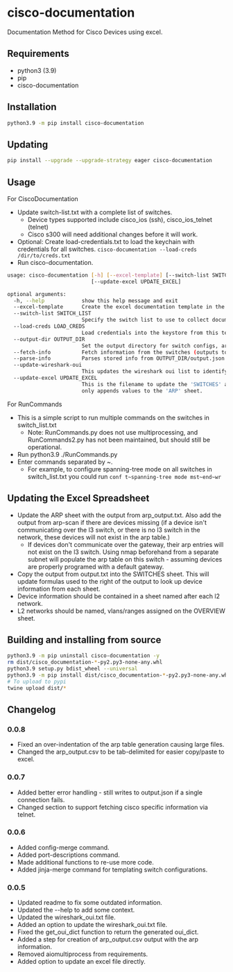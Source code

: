 # cisco-documentation

Documentation Method for Cisco Devices using excel.

## Requirements

- python3 (3.9)
- pip
- cisco-documentation

## Installation

```bash
python3.9 -m pip install cisco-documentation
```

## Updating

```bash
pip install --upgrade --upgrade-strategy eager cisco-documentation
```

## Usage

For CiscoDocumentation

- Update switch-list.txt with a complete list of switches.
  - Device types supported include cisco_ios (ssh), cisco_ios_telnet (telnet)
  - Cisco s300 will need additional changes before it will work.
- Optional: Create load-credentials.txt to load the keychain with credentials for all switches. `cisco-documentation --load-creds /dir/to/creds.txt`
- Run cisco-documentation.
```bash
usage: cisco-documentation [-h] [--excel-template] [--switch-list SWITCH_LIST] [--load-creds LOAD_CREDS] [--output-dir OUTPUT_DIR] [--fetch-info] [--parse-info] [--update-wireshark-oui]
                           [--update-excel UPDATE_EXCEL]

optional arguments:
  -h, --help            show this help message and exit
  --excel-template      Create the excel documentation template in the cwd.
  --switch-list SWITCH_LIST
                        Specify the switch list to use to collect documentation.
  --load-creds LOAD_CREDS
                        Load credentials into the keystore from this text document. (switch-ip,username,password)
  --output-dir OUTPUT_DIR
                        Set the output directory for switch configs, arp table output, etc.
  --fetch-info          Fetch information from the switches (outputs to OUTPUT_DIR/output.json)
  --parse-info          Parses stored info from OUTPUT_DIR/output.json and outputs OUTPUT_DIR/output.csv
  --update-wireshark-oui
                        This updates the wireshark oui list to identify vendors based on the device mac address.
  --update-excel UPDATE_EXCEL
                        This is the filename to update the 'SWITCHES' and 'ARP' sheets of the specified workbook automatically. This perminently erases the current 'SWITCHES' worksheet. This
                        only appends values to the 'ARP' sheet.

```

For RunCommands

- This is a simple script to run multiple commands on the switches in switch_list.txt
  - Note: RunCommands.py does not use multiprocessing, and RunCommands2.py has not been maintained, but should still be operational.
- Run python3.9 ./RunCommands.py
- Enter commands separated by ~.
  - For example, to configure spanning-tree mode on all switches in switch_list.txt you could run `conf t~spanning-tree mode mst~end~wr`
    
## Updating the Excel Spreadsheet

- Update the ARP sheet with the output from arp_output.txt. Also add the output from arp-scan if there are devices missing (if a device isn't communicating over the l3 switch, or there is no l3 switch in the network, these devices will not exist in the arp table.)
  - If devices don't communicate over the gateway, their arp entries will not exist on the l3 switch. Using nmap beforehand from a separate subnet will populate the arp table on this switch - assuming devices are properly programed with a default gateway.
- Copy the output from output.txt into the SWITCHES sheet. This will update formulas used to the right of the output to look up device information from each sheet.
- Device information should be contained in a sheet named after each l2 network. 
- L2 networks should be named, vlans/ranges assigned on the OVERVIEW sheet.

## Building and installing from source

```bash
python3.9 -m pip uninstall cisco-documentation -y
rm dist/cisco_documentation-*-py2.py3-none-any.whl
python3.9 setup.py bdist_wheel --universal
python3.9 -m pip install dist/cisco_documentation-*-py2.py3-none-any.whl
# To upload to pypi
twine upload dist/*
```

## Changelog

### 0.0.8
- Fixed an over-indentation of the arp table generation causing large files.
- Changed the arp_output.csv to be tab-delimited for easier copy/paste to excel.

### 0.0.7
- Added better error handling - still writes to output.json if a single connection fails.
- Changed section to support fetching cisco specific information via telnet.

### 0.0.6
- Added config-merge command.
- Added port-descriptions command.
- Made additional functions to re-use more code.
- Added jinja-merge command for templating switch configurations.

### 0.0.5
- Updated readme to fix some outdated information.
- Updated the --help to add some context.
- Updated the wireshark_oui.txt file.
- Added an option to update the wireshark_oui.txt file. 
- Fixed the get_oui_dict function to return the generated oui_dict.
- Added a step for creation of arp_output.csv output with the arp information.
- Removed aiomultiprocess from requirements.
- Added option to update an excel file directly.

